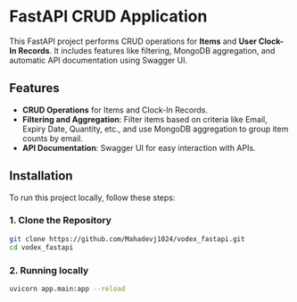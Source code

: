 # FastAPI CRUD Application

This FastAPI project performs CRUD operations for **Items** and **User Clock-In Records**. It includes features like filtering, MongoDB aggregation, and automatic API documentation using Swagger UI. 

## Features

- **CRUD Operations** for Items and Clock-In Records.
- **Filtering and Aggregation**: Filter items based on criteria like Email, Expiry Date, Quantity, etc., and use MongoDB aggregation to group item counts by email.
- **API Documentation**: Swagger UI for easy interaction with APIs.

## Installation

To run this project locally, follow these steps:

### 1. Clone the Repository
```bash
git clone https://github.com/Mahadevj1024/vodex_fastapi.git
cd vodex_fastapi
```

### 2. Running locally
```bash
uvicorn app.main:app --reload
```
